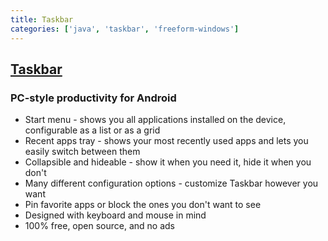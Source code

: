 ```yaml
---
title: Taskbar
categories: ['java', 'taskbar', 'freeform-windows']
---
```

## [Taskbar](https://github.com/farmerbb/Taskbar)

### PC-style productivity for Android

* Start menu - shows you all applications installed on the device, configurable as a list or as a grid
* Recent apps tray - shows your most recently used apps and lets you easily switch between them
* Collapsible and hideable - show it when you need it, hide it when you don't
* Many different configuration options - customize Taskbar however you want
* Pin favorite apps or block the ones you don't want to see
* Designed with keyboard and mouse in mind
* 100% free, open source, and no ads
